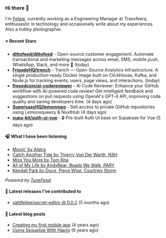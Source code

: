### Hi there 👋

I'm [Felipe](https://felipevm.com), currently working as a Engineering Manager at Transfeera, enthusiastic in technology and occasionally write about my experiences. Also a hobby photographer.

#### ⭐ Recent Stars
- **[dittofeed/dittofeed](https://github.com/dittofeed/dittofeed)** - Open-source customer engagement. Automate transactional and marketing messages across email, SMS, mobile push, WhatsApp, Slack, and more 📨 (today)
- **[FrigadeHQ/trench](https://github.com/FrigadeHQ/trench)** - Trench — Open-Source Analytics Infrastructure. A single production-ready Docker image built on ClickHouse, Kafka, and Node.js for tracking events, users, page views, and interactions. (today)
- **[freeedcom/ai-codereviewer](https://github.com/freeedcom/ai-codereviewer)** - AI Code Reviewer: Enhance your GitHub workflow with AI-powered code review! Get intelligent feedback and suggestions on pull requests using OpenAI&#39;s GPT-4 API, improving code quality and saving developers time. (4 days ago)
- **[SupersaasHQ/lemonrepo](https://github.com/SupersaasHQ/lemonrepo)** - Sell access to private GitHub repositories using Lemonsqueezy &amp; NuxtHub (4 days ago)
- **[supa-kit/auth-ui-vue](https://github.com/supa-kit/auth-ui-vue)** - 🔒 Pre-built Auth UI base on Supabase for Vue (5 days ago)

#### 🎧 What I have been listening
- [Movin&#39; by Alatra](https://open.spotify.com/track/5DLruTfxyD9ZMPpV0qE4QY)
- [Catch Another Tide by Thierry Von Der Warth, NSH](https://open.spotify.com/track/6VvUHvbrWKrVvlndasAAgv)
- [Miss You More by Tom Kha](https://open.spotify.com/track/2UiZ4MN04um3IDCz89sCG3)
- [All of My Life by AndyBear, Roads We Walk, PARY](https://open.spotify.com/track/2ZjY7V5G22ALggY0l2tFz8)
- [Kendall Park by Duce, Piece Wise, Courtney Storm](https://open.spotify.com/track/2SXi0cldambE2930H18LoL)

_Powered by [TuneFeed](https://tunefeed.app?ref=valtlfelipe-gh-profile)_ 

#### 🚀 Latest releases I've contributed to


- [valtlfelipe/secret-editor @ 0.0.2](https://github.com/valtlfelipe/secret-editor/releases/tag/0.0.2) (5 months ago)

#### 📄 Latest blog posts
- [Creating my first mobile app](https://felipevm.com/posts/creating-my-first-mobile-app/) (4 years ago)
- [Using Sequelize With Hapijs](https://felipevm.com/posts/using-sequelize-with-hapijs/) (6 years ago)
